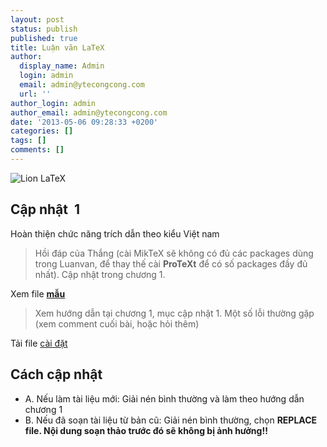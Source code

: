 ```yaml
---
layout: post
status: publish
published: true
title: Luận văn LaTeX
author:
  display_name: Admin
  login: admin
  email: admin@ytecongcong.com
  url: ''
author_login: admin
author_email: admin@ytecongcong.com
date: '2013-05-06 09:28:33 +0200'
categories: []
tags: []
comments: []
---
```


![](http://www.forkable.eu/memo/var/includes/2011/CTAN_lion_drawing_by_Duane_Bibby.gif "Lion LaTeX")

## Cập nhật  1

Hoàn thiện chức năng trích dẫn theo kiểu Việt nam

> Hồi đáp của Thắng (cài MikTeX sẽ không có đủ các packages dùng trong Luanvan, để thay thế cài **ProTeXt** để có số packages đầy đủ nhất). Cập nhật trong chương 1.

Xem file [**mẫu**](http://www.ytecongcong.com/Luanvan.pdf)

> Xem hướng dẫn tại chương 1, mục cập nhật 1.
> Một số lỗi thường gặp (xem comment cuối bài, hoặc hỏi thêm)

Tải file [cài đặt](http://www.ytecongcong.com/Luanvan.1.4.3.RTM.exe)

## Cách cập nhật

- A. Nếu làm tài liệu mới: Giải nén bình thường và làm theo hướng dẫn chương 1
- B. Nếu đã soạn tài liệu từ bản cũ: Giải nén bình thường, chọn **REPLACE file. Nội dung soạn thảo trước đó sẽ không bị ảnh hưởng!!**
